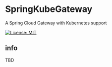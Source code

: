# SpringKubeGateway
A Spring Cloud Gateway with Kubernetes support

[![License: MIT](https://img.shields.io/badge/License-MIT-blue.svg)](/LICENSE)

## info

TBD